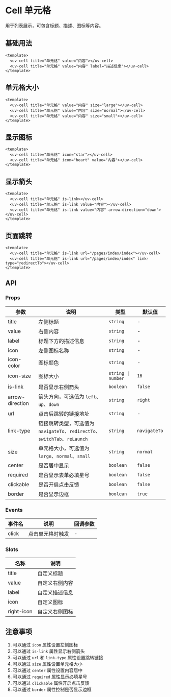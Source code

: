 # Cell 单元格

用于列表展示，可包含标题、描述、图标等内容。

## 基础用法

```vue
<template>
  <uv-cell title="单元格" value="内容"></uv-cell>
  <uv-cell title="单元格" value="内容" label="描述信息"></uv-cell>
</template>
```

## 单元格大小

```vue
<template>
  <uv-cell title="单元格" value="内容" size="large"></uv-cell>
  <uv-cell title="单元格" value="内容" size="normal"></uv-cell>
  <uv-cell title="单元格" value="内容" size="small"></uv-cell>
</template>
```

## 显示图标

```vue
<template>
  <uv-cell title="单元格" icon="star"></uv-cell>
  <uv-cell title="单元格" icon="heart" value="内容"></uv-cell>
</template>
```

## 显示箭头

```vue
<template>
  <uv-cell title="单元格" is-link></uv-cell>
  <uv-cell title="单元格" is-link value="内容"></uv-cell>
  <uv-cell title="单元格" is-link value="内容" arrow-direction="down"></uv-cell>
</template>
```

## 页面跳转

```vue
<template>
  <uv-cell title="单元格" is-link url="/pages/index/index"></uv-cell>
  <uv-cell title="单元格" is-link url="/pages/index/index" link-type="redirectTo"></uv-cell>
</template>
```

## API

### Props

| 参数 | 说明 | 类型 | 默认值 |
|------|------|------|------|
| title | 左侧标题 | `string` | - |
| value | 右侧内容 | `string` | - |
| label | 标题下方的描述信息 | `string` | - |
| icon | 左侧图标名称 | `string` | - |
| icon-color | 图标颜色 | `string` | - |
| icon-size | 图标大小 | `string \| number` | `16` |
| is-link | 是否显示右侧箭头 | `boolean` | `false` |
| arrow-direction | 箭头方向，可选值为 `left`、`up`、`down` | `string` | `right` |
| url | 点击后跳转的链接地址 | `string` | - |
| link-type | 链接跳转类型，可选值为 `navigateTo`、`redirectTo`、`switchTab`、`reLaunch` | `string` | `navigateTo` |
| size | 单元格大小，可选值为 `large`、`normal`、`small` | `string` | `normal` |
| center | 是否居中显示 | `boolean` | `false` |
| required | 是否显示表单必填星号 | `boolean` | `false` |
| clickable | 是否开启点击反馈 | `boolean` | `false` |
| border | 是否显示边框 | `boolean` | `true` |

### Events

| 事件名 | 说明 | 回调参数 |
|------|------|------|
| click | 点击单元格时触发 | - |

### Slots

| 名称 | 说明 |
|------|------|
| title | 自定义标题 |
| value | 自定义右侧内容 |
| label | 自定义描述信息 |
| icon | 自定义图标 |
| right-icon | 自定义右侧图标 |

## 注意事项

1. 可以通过 `icon` 属性设置左侧图标
2. 可以通过 `is-link` 属性显示右侧箭头
3. 可以通过 `url` 和 `link-type` 属性设置跳转链接
4. 可以通过 `size` 属性设置单元格大小
5. 可以通过 `center` 属性设置内容居中
6. 可以通过 `required` 属性显示必填星号
7. 可以通过 `clickable` 属性开启点击反馈
8. 可以通过 `border` 属性控制是否显示边框 